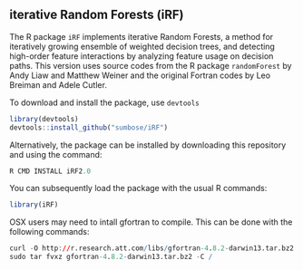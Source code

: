 ## iterative Random Forests (iRF)

The R package `iRF` implements iterative Random Forests, a method for
iteratively growing ensemble of weighted decision trees, and detecting
high-order feature interactions by analyzing feature usage on decision paths.
This version uses source codes from the R package `randomForest` by Andy Liaw
and Matthew Weiner and the original Fortran codes by Leo Breiman and Adele
Cutler.

To download and install the package, use `devtools`

```r
library(devtools)
devtools::install_github("sumbose/iRF")
```
Alternatively, the package can be installed by downloading this repository and
using the command:

```r
R CMD INSTALL iRF2.0
```

You can subsequently load the package with the usual R commands:

```r
library(iRF)
```

OSX users may need to intall gfortran to compile. This can be done with the
following commands:

```r
curl -O http://r.research.att.com/libs/gfortran-4.8.2-darwin13.tar.bz2
sudo tar fvxz gfortran-4.8.2-darwin13.tar.bz2 -C /
```






